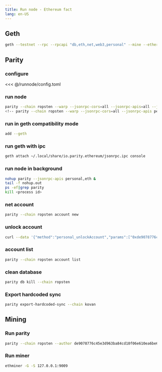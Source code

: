 ```yaml
---
title: Run node - Ethereum fact
lang: en-US
---
```


## Geth
``` bash
geth --testnet --rpc --rpcapi "db,eth,net,web3,personal" --mine --etherbase "0xf28dafbfeb41bf32869c9d498da0d651d0206ed4" --gasprice "1000000000" --bootnodes "enode://20c9ad97c081d63397d7b685a412227a40e23c8bdc6688c6f37e97cfbc22d2b4d1db1510d8f61e6a8866ad7f0e17c02b14182d37ea7c3c8b9c2683aeb6b733a1@52.169.14.227:30303,enode://6ce05930c72abc632c58e2e4324f7c7ea478cec0ed4fa2528982cf34483094e9cbc9216e7aa349691242576d552a2a56aaeae426c5303ded677ce455ba1acd9d@13.84.180.240:30303" console
```

## Parity
### configure
<<< @/runnode/config.toml

### run node
``` bash
parity --chain ropsten --warp --jsonrpc-cors=all --jsonrpc-apis=all --jsonrpc-hosts=all --jsonrpc-interface all --ipc-path ~/parity/jsonrpc.ipc --ipc-apis=all
<!-- parity --chain ropsten --warp --jsonrpc-cors=all --jsonrpc-apis personal,eth -->
```

### run in geth compatibility mode
``` bash
add --geth
```

### run geth with ipc
``` bash
geth attach ~/.local/share/io.parity.ethereum/jsonrpc.ipc console
```

### run node in background
``` bash
nohup parity --jsonrpc-apis personal,eth &
tail -f nohup.out
ps -ef|grep parity
kill <process id>
```


### net account
``` bash
parity --chain ropsten account new
```

### unlock account
``` bash
curl --data '{"method":"personal_unlockAccount","params":["0xde9078776c45e3d963ba84cd10f06e610ea6be64","password",null],"id":1,"jsonrpc":"2.0"}' -H "Content-Type: application/json" -X POST localhost:8545
```

### account list
``` bash
parity --chain ropsten account list
```

### clean database
``` bash
parity db kill --chain ropsten
```

### Export hardcoded sync
``` bash
parity export-hardcoded-sync --chain kovan
```

## Mining
### Run parity
``` bash
parity --chain ropsten --author de9078776c45e3d963ba84cd10f06e610ea6be64 --stratum --stratum-interface=0.0.0.0 --stratum-port=9009
```

### Run miner
``` bash
ethminer -G -S 127.0.0.1:9009
```
